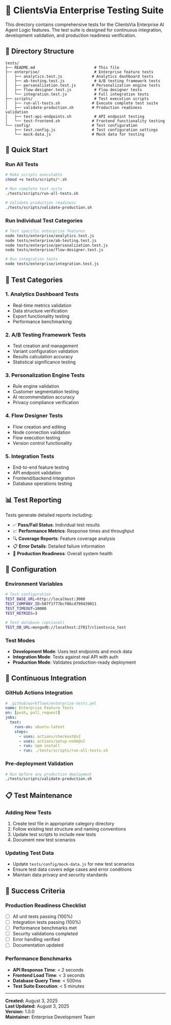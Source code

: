 # 🧪 ClientsVia Enterprise Testing Suite

This directory contains comprehensive tests for the ClientsVia Enterprise AI Agent Logic features. The test suite is designed for continuous integration, development validation, and production readiness verification.

## 📁 Directory Structure

```
tests/
├── README.md                          # This file
├── enterprise/                        # Enterprise feature tests
│   ├── analytics.test.js             # Analytics dashboard tests
│   ├── ab-testing.test.js             # A/B testing framework tests
│   ├── personalization.test.js       # Personalization engine tests
│   ├── flow-designer.test.js          # Flow designer tests
│   └── integration.test.js            # Full integration tests
├── scripts/                           # Test execution scripts
│   ├── run-all-tests.sh              # Execute complete test suite
│   ├── validate-production.sh        # Production readiness validation
│   ├── test-api-endpoints.sh          # API endpoint testing
│   └── test-frontend.sh              # Frontend functionality testing
└── config/                           # Test configuration
    ├── test.config.js                # Test configuration settings
    └── mock-data.js                  # Mock data for testing
```

## 🚀 Quick Start

### Run All Tests
```bash
# Make scripts executable
chmod +x tests/scripts/*.sh

# Run complete test suite
./tests/scripts/run-all-tests.sh

# Validate production readiness
./tests/scripts/validate-production.sh
```

### Run Individual Test Categories
```bash
# Test specific enterprise features
node tests/enterprise/analytics.test.js
node tests/enterprise/ab-testing.test.js
node tests/enterprise/personalization.test.js
node tests/enterprise/flow-designer.test.js

# Run integration tests
node tests/enterprise/integration.test.js
```

## 🎯 Test Categories

### 1. **Analytics Dashboard Tests**
- Real-time metrics validation
- Data structure verification
- Export functionality testing
- Performance benchmarking

### 2. **A/B Testing Framework Tests**
- Test creation and management
- Variant configuration validation
- Results calculation accuracy
- Statistical significance testing

### 3. **Personalization Engine Tests**
- Rule engine validation
- Customer segmentation testing
- AI recommendation accuracy
- Privacy compliance verification

### 4. **Flow Designer Tests**
- Flow creation and editing
- Node connection validation
- Flow execution testing
- Version control functionality

### 5. **Integration Tests**
- End-to-end feature testing
- API endpoint validation
- Frontend/backend integration
- Database operations testing

## 📊 Test Reporting

Tests generate detailed reports including:
- ✅ **Pass/Fail Status**: Individual test results
- 📈 **Performance Metrics**: Response times and throughput
- 🔍 **Coverage Reports**: Feature coverage analysis
- 📋 **Error Details**: Detailed failure information
- 🎯 **Production Readiness**: Overall system health

## 🔧 Configuration

### Environment Variables
```bash
# Test configuration
TEST_BASE_URL=http://localhost:3000
TEST_COMPANY_ID=507f1f77bcf86cd799439011
TEST_TIMEOUT=10000
TEST_RETRIES=3

# Test database (optional)
TEST_DB_URL=mongodb://localhost:27017/clientsvia_test
```

### Test Modes
- **Development Mode**: Uses test endpoints and mock data
- **Integration Mode**: Tests against real API with auth
- **Production Mode**: Validates production-ready deployment

## 🚨 Continuous Integration

### GitHub Actions Integration
```yaml
# .github/workflows/enterprise-tests.yml
name: Enterprise Feature Tests
on: [push, pull_request]
jobs:
  test:
    runs-on: ubuntu-latest
    steps:
      - uses: actions/checkout@v2
      - uses: actions/setup-node@v2
      - run: npm install
      - run: ./tests/scripts/run-all-tests.sh
```

### Pre-deployment Validation
```bash
# Run before any production deployment
./tests/scripts/validate-production.sh
```

## 📋 Test Maintenance

### Adding New Tests
1. Create test file in appropriate category directory
2. Follow existing test structure and naming conventions
3. Update test scripts to include new tests
4. Document new test scenarios

### Updating Test Data
- Update `tests/config/mock-data.js` for new test scenarios
- Ensure test data covers edge cases and error conditions
- Maintain data privacy and security standards

## 🎉 Success Criteria

### Production Readiness Checklist
- [ ] All unit tests passing (100%)
- [ ] Integration tests passing (100%)
- [ ] Performance benchmarks met
- [ ] Security validations completed
- [ ] Error handling verified
- [ ] Documentation updated

### Performance Benchmarks
- **API Response Time**: < 2 seconds
- **Frontend Load Time**: < 3 seconds
- **Database Query Time**: < 500ms
- **Test Suite Execution**: < 5 minutes

---

**Created:** August 3, 2025  
**Last Updated:** August 3, 2025  
**Version:** 1.0.0  
**Maintainer:** Enterprise Development Team
